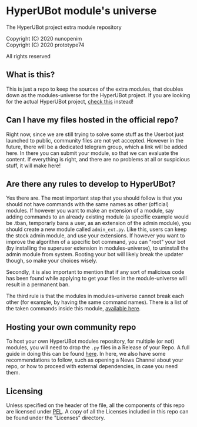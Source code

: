 # HyperUBot module's universe
The HyperUBot project extra module repository

Copyright (C) 2020 nunopenim\
Copyright (C) 2020 prototype74

All rights reserved

## What is this?

This is just a repo to keep the sources of the extra modules, that doubles down as the modules-universe for the HyperUBot project. If you are looking for the actual HyperUBot project, [check this](https://www.youtube.com/watch?v=TNHsw8TLf6Y) instead!  

## Can I have my files hosted in the official repo?

Right now, since we are still trying to solve some stuff as the Userbot just launched to public, community files are not yet accepted. However in the future, there will be a dedicated telegram group, which a link will be added here. In there you can submit your module, so that we can evaluate the content. If everything is right, and there are no problems at all or suspicious stuff, it will make here!

## Are there any rules to develop to HyperUBot?

Yes there are. The most important step that you should follow is that you should not have commands with the same names as other (official) modules. If however you want to make an extension of a module, say adding commands to an already existing module (a specific example would be .tban, temporarly bans a user, as an extension of the admin module), you should create a new module called ```admin_ext.py```. Like this, users can keep the stock admin module, and use your extensions. If however you want to improve the algorithm of a specific bot command, you can "root" your bot (by installing the superuser extension in modules-universe), to uninstall the admin module from system. Rooting your bot will likely break the updater though, so make your choices wisely.

Secondly, it is also important to mention that if any sort of malicious code has been found while applying to get your files in the module-universe will result in a permanent ban.

The third rule is that the modules in modules-universe cannot break each other (for example, by having the same command names). There is a list of the taken commands inside this module, [available here](https://github.com/nunopenim/module-universe/blob/master/TAKEN_COMMANDS.md).

## Hosting your own community repo

To host your own HyperUBot modules repository, for multiple (or not) modules, you will need to drop the ```.py``` files in a Release of your Repo. A full guide in doing this can be found [here](https://github.com/nunopenim/module-universe/blob/master/GUIDE_HostingYourOwnRepo.md). In here, we also have some recommendations to follow, such as opening a News Channel about your repo, or how to proceed with external dependencies, in case you need them.

## Licensing

Unless specified on the header of the file, all the components of this repo are licensed under [PEL](https://github.com/nunopenim/module-universe/blob/master/LICENSE.md). A copy of all the Licenses included in this repo can be found under the "Licenses" directory.

